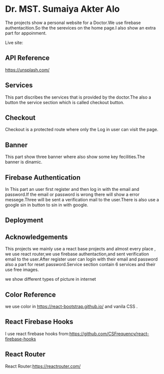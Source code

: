 
# Dr. MST. Sumaiya Akter Alo

The projects show a personal website for a Doctor.We use firebase authentacition.So the the serevices on the home page.I also show an extra part for appoinment.

Live site: 



## API Reference

https://unsplash.com/

## Services
This part discribes the services that is provided by the doctor.The also a button the service section which is called checkout button.



## Checkout
Checkout is a protected route where only the Log in user can visit the page.

## Banner
This part show three banner where also show some key fecilities.The banner is dinamic.


## Firebase Authentication
In This part an user first register and then log in with the email and password.If the email or password is wrong there will show a error messege.Three will be sent a verification mail to the user.There is also use a google sin in button to sin in with google.




## Deployment





## Acknowledgements

 This projects we mainly use a react base projects and almost every place , we use react router,we use firebase authentaction,and sent verification email to the user.After register user can login with their email and password also a part for reset password.Service section contain 6 services and their use free images.

 we show different types of picture in internet

 
## Color Reference
we use color in https://react-bootstrap.github.io/ and vanila CSS .

## React Firebase Hooks
I use react firebase hooks from:https://github.com/CSFrequency/react-firebase-hooks

## React Router
React Router:https://reactrouter.com/